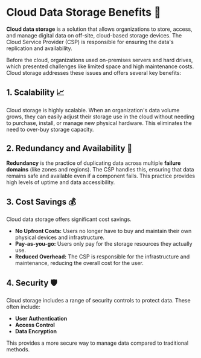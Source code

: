 # Cloud Data Storage Benefits 💾

**Cloud data storage** is a solution that allows organizations to store, access, and manage digital data on off-site, cloud-based storage devices. The Cloud Service Provider (CSP) is responsible for ensuring the data's replication and availability.

Before the cloud, organizations used on-premises servers and hard drives, which presented challenges like limited space and high maintenance costs. Cloud storage addresses these issues and offers several key benefits:

## 1. Scalability 📈

Cloud storage is highly scalable. When an organization's data volume grows, they can easily adjust their storage use in the cloud without needing to purchase, install, or manage new physical hardware. This eliminates the need to over-buy storage capacity.

## 2. Redundancy and Availability 🔄

**Redundancy** is the practice of duplicating data across multiple **failure domains** (like zones and regions). The CSP handles this, ensuring that data remains safe and available even if a component fails. This practice provides high levels of uptime and data accessibility.

## 3. Cost Savings 💰

Cloud data storage offers significant cost savings.

* **No Upfront Costs:** Users no longer have to buy and maintain their own physical devices and infrastructure.
* **Pay-as-you-go:** Users only pay for the storage resources they actually use.
* **Reduced Overhead:** The CSP is responsible for the infrastructure and maintenance, reducing the overall cost for the user.

## 4. Security 🛡️

Cloud storage includes a range of security controls to protect data. These often include:

* **User Authentication**
* **Access Control**
* **Data Encryption**

This provides a more secure way to manage data compared to traditional methods.
